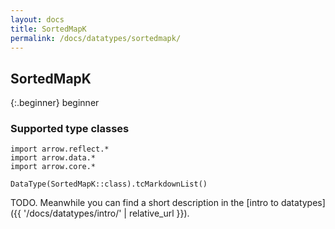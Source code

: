 ```yaml
---
layout: docs
title: SortedMapK
permalink: /docs/datatypes/sortedmapk/
---
```


## SortedMapK

{:.beginner}
beginner

### Supported type classes

```kotlin:ank:replace
import arrow.reflect.*
import arrow.data.*
import arrow.core.*

DataType(SortedMapK::class).tcMarkdownList()
```

TODO. Meanwhile you can find a short description in the [intro to datatypes]({{ '/docs/datatypes/intro/' | relative_url }}).

